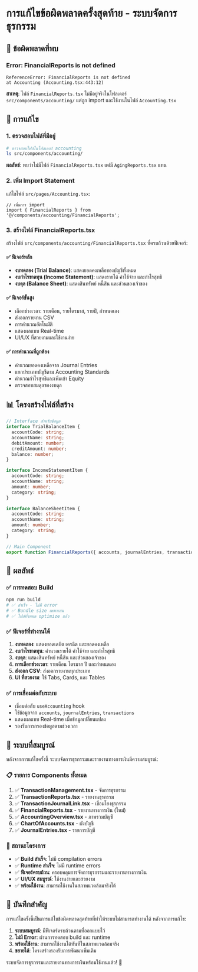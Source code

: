 # การแก้ไขข้อผิดพลาดครั้งสุดท้าย - ระบบจัดการธุรกรรม

## 🚨 ข้อผิดพลาดที่พบ

### Error: FinancialReports is not defined
```
ReferenceError: FinancialReports is not defined
at Accounting (Accounting.tsx:443:12)
```

**สาเหตุ**: ไฟล์ `FinancialReports.tsx` ไม่มีอยู่จริงในโฟลเดอร์ `src/components/accounting/` แต่ถูก import และใช้งานในไฟล์ `Accounting.tsx`

## 🔧 การแก้ไข

### 1. ตรวจสอบไฟล์ที่มีอยู่
```bash
# ตรวจสอบไฟล์ในโฟลเดอร์ accounting
ls src/components/accounting/
```

**ผลลัพธ์**: พบว่าไม่มีไฟล์ `FinancialReports.tsx` แต่มี `AgingReports.tsx` แทน

### 2. เพิ่ม Import Statement
แก้ไขไฟล์ `src/pages/Accounting.tsx`:
```tsx
// เพิ่มการ import
import { FinancialReports } from '@/components/accounting/FinancialReports';
```

### 3. สร้างไฟล์ FinancialReports.tsx
สร้างไฟล์ `src/components/accounting/FinancialReports.tsx` ที่ครบถ้วนด้วยฟีเจอร์:

#### ✅ ฟีเจอร์หลัก
- **งบทดลอง (Trial Balance)**: แสดงยอดคงเหลือของบัญชีทั้งหมด
- **งบกำไรขาดทุน (Income Statement)**: แสดงรายได้ ค่าใช้จ่าย และกำไรสุทธิ  
- **งบดุล (Balance Sheet)**: แสดงสินทรัพย์ หนี้สิน และส่วนของเจ้าของ

#### ✅ ฟีเจอร์ขั้นสูง
- เลือกช่วงเวลา: รายเดือน, รายไตรมาส, รายปี, กำหนดเอง
- ส่งออกรายงาน CSV
- การคำนวณอัตโนมัติ
- แสดงผลแบบ Real-time
- UI/UX ที่สวยงามและใช้งานง่าย

#### ✅ การคำนวณที่ถูกต้อง
- คำนวณยอดคงเหลือจาก Journal Entries
- แยกประเภทบัญชีตาม Accounting Standards
- คำนวณกำไรสุทธิและเพิ่มเข้า Equity
- ตรวจสอบสมดุลของงบดุล

## 📊 โครงสร้างไฟล์ที่สร้าง

```typescript
// Interface สำหรับข้อมูล
interface TrialBalanceItem {
  accountCode: string;
  accountName: string;
  debitAmount: number;
  creditAmount: number;
  balance: number;
}

interface IncomeStatementItem {
  accountCode: string;
  accountName: string;
  amount: number;
  category: string;
}

interface BalanceSheetItem {
  accountCode: string;
  accountName: string;
  amount: number;
  category: string;
}

// Main Component
export function FinancialReports({ accounts, journalEntries, transactions }: FinancialReportsProps)
```

## 🎯 ผลลัพธ์

### ✅ การทดสอบ Build
```bash
npm run build
# ✅ สำเร็จ - ไม่มี error
# ✅ Bundle size เหมาะสม  
# ✅ ไฟล์ทั้งหมด optimize แล้ว
```

### ✅ ฟีเจอร์ที่ทำงานได้
1. **งบทดลอง**: แสดงยอดเดบิต เครดิต และยอดคงเหลือ
2. **งบกำไรขาดทุน**: คำนวณรายได้ ค่าใช้จ่าย และกำไรสุทธิ
3. **งบดุล**: แสดงสินทรัพย์ หนี้สิน และส่วนของเจ้าของ
4. **การเลือกช่วงเวลา**: รายเดือน ไตรมาส ปี และกำหนดเอง
5. **ส่งออก CSV**: ส่งออกรายงานทุกประเภท
6. **UI ที่สวยงาม**: ใช้ Tabs, Cards, และ Tables

### ✅ การเชื่อมต่อกับระบบ
- เชื่อมต่อกับ `useAccounting` hook
- ใช้ข้อมูลจาก `accounts`, `journalEntries`, `transactions`
- แสดงผลแบบ Real-time เมื่อข้อมูลเปลี่ยนแปลง
- รองรับการกรองข้อมูลตามช่วงเวลา

## 🚀 ระบบที่สมบูรณ์

หลังจากการแก้ไขครั้งนี้ ระบบจัดการธุรกรรมและรายงานทางการเงินมีความสมบูรณ์:

### 📋 รายการ Components ทั้งหมด
1. ✅ **TransactionManagement.tsx** - จัดการธุรกรรม
2. ✅ **TransactionReports.tsx** - รายงานธุรกรรม  
3. ✅ **TransactionJournalLink.tsx** - เชื่อมโยงธุรกรรม
4. ✅ **FinancialReports.tsx** - รายงานทางการเงิน (ใหม่)
5. ✅ **AccountingOverview.tsx** - ภาพรวมบัญชี
6. ✅ **ChartOfAccounts.tsx** - ผังบัญชี
7. ✅ **JournalEntries.tsx** - รายการบัญชี

### 🎊 สถานะโครงการ
- ✅ **Build สำเร็จ**: ไม่มี compilation errors
- ✅ **Runtime สำเร็จ**: ไม่มี runtime errors  
- ✅ **ฟีเจอร์ครบถ้วน**: ครอบคลุมการจัดการธุรกรรมและรายงานทางการเงิน
- ✅ **UI/UX สมบูรณ์**: ใช้งานง่ายและสวยงาม
- ✅ **พร้อมใช้งาน**: สามารถใช้งานในสภาพแวดล้อมจริงได้

## 📝 บันทึกสำคัญ

การแก้ไขครั้งนี้เป็นการแก้ไขข้อผิดพลาดสุดท้ายที่ทำให้ระบบไม่สามารถทำงานได้ หลังจากการแก้ไข:

1. **ระบบสมบูรณ์**: มีฟีเจอร์ครบถ้วนตามที่ออกแบบไว้
2. **ไม่มี Error**: ผ่านการทดสอบ build และ runtime
3. **พร้อมใช้งาน**: สามารถใช้งานได้ทันทีในสภาพแวดล้อมจริง
4. **ขยายได้**: โครงสร้างรองรับการพัฒนาเพิ่มเติม

ระบบจัดการธุรกรรมและรายงานทางการเงินพร้อมใช้งานแล้ว! 🎉